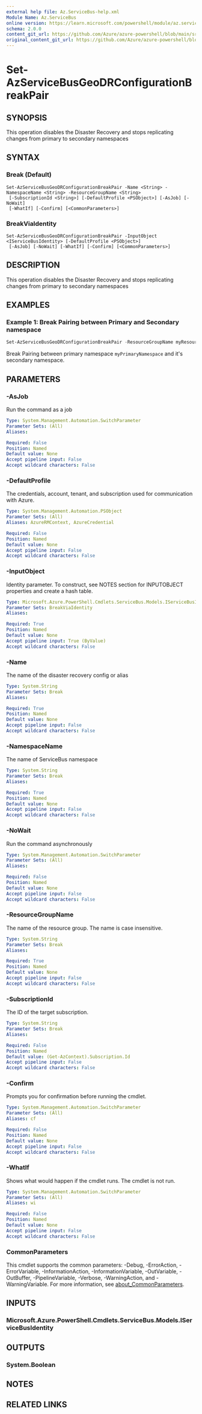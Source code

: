 ```yaml
---
external help file: Az.ServiceBus-help.xml
Module Name: Az.ServiceBus
online version: https://learn.microsoft.com/powershell/module/az.servicebus/set-azservicebusgeodrconfigurationbreakpair
schema: 2.0.0
content_git_url: https://github.com/Azure/azure-powershell/blob/main/src/ServiceBus/ServiceBus/help/Set-AzServiceBusGeoDRConfigurationBreakPair.md
original_content_git_url: https://github.com/Azure/azure-powershell/blob/main/src/ServiceBus/ServiceBus/help/Set-AzServiceBusGeoDRConfigurationBreakPair.md
---
```


# Set-AzServiceBusGeoDRConfigurationBreakPair

## SYNOPSIS
This operation disables the Disaster Recovery and stops replicating changes from primary to secondary namespaces

## SYNTAX

### Break (Default)
```
Set-AzServiceBusGeoDRConfigurationBreakPair -Name <String> -NamespaceName <String> -ResourceGroupName <String>
 [-SubscriptionId <String>] [-DefaultProfile <PSObject>] [-AsJob] [-NoWait]
 [-WhatIf] [-Confirm] [<CommonParameters>]
```

### BreakViaIdentity
```
Set-AzServiceBusGeoDRConfigurationBreakPair -InputObject <IServiceBusIdentity> [-DefaultProfile <PSObject>]
 [-AsJob] [-NoWait] [-WhatIf] [-Confirm] [<CommonParameters>]
```

## DESCRIPTION
This operation disables the Disaster Recovery and stops replicating changes from primary to secondary namespaces

## EXAMPLES

### Example 1: Break Pairing between Primary and Secondary namespace
```powershell
Set-AzServiceBusGeoDRConfigurationBreakPair -ResourceGroupName myResourceGroup -NamespaceName myPrimaryNamespace -Name myAlias
```

Break Pairing between primary namespace `myPrimaryNamespace` and it's secondary namespace.

## PARAMETERS

### -AsJob
Run the command as a job

```yaml
Type: System.Management.Automation.SwitchParameter
Parameter Sets: (All)
Aliases:

Required: False
Position: Named
Default value: None
Accept pipeline input: False
Accept wildcard characters: False
```

### -DefaultProfile
The credentials, account, tenant, and subscription used for communication with Azure.

```yaml
Type: System.Management.Automation.PSObject
Parameter Sets: (All)
Aliases: AzureRMContext, AzureCredential

Required: False
Position: Named
Default value: None
Accept pipeline input: False
Accept wildcard characters: False
```

### -InputObject
Identity parameter.
To construct, see NOTES section for INPUTOBJECT properties and create a hash table.

```yaml
Type: Microsoft.Azure.PowerShell.Cmdlets.ServiceBus.Models.IServiceBusIdentity
Parameter Sets: BreakViaIdentity
Aliases:

Required: True
Position: Named
Default value: None
Accept pipeline input: True (ByValue)
Accept wildcard characters: False
```

### -Name
The name of the disaster recovery config or alias

```yaml
Type: System.String
Parameter Sets: Break
Aliases:

Required: True
Position: Named
Default value: None
Accept pipeline input: False
Accept wildcard characters: False
```

### -NamespaceName
The name of ServiceBus namespace

```yaml
Type: System.String
Parameter Sets: Break
Aliases:

Required: True
Position: Named
Default value: None
Accept pipeline input: False
Accept wildcard characters: False
```

### -NoWait
Run the command asynchronously

```yaml
Type: System.Management.Automation.SwitchParameter
Parameter Sets: (All)
Aliases:

Required: False
Position: Named
Default value: None
Accept pipeline input: False
Accept wildcard characters: False
```

### -ResourceGroupName
The name of the resource group.
The name is case insensitive.

```yaml
Type: System.String
Parameter Sets: Break
Aliases:

Required: True
Position: Named
Default value: None
Accept pipeline input: False
Accept wildcard characters: False
```

### -SubscriptionId
The ID of the target subscription.

```yaml
Type: System.String
Parameter Sets: Break
Aliases:

Required: False
Position: Named
Default value: (Get-AzContext).Subscription.Id
Accept pipeline input: False
Accept wildcard characters: False
```

### -Confirm
Prompts you for confirmation before running the cmdlet.

```yaml
Type: System.Management.Automation.SwitchParameter
Parameter Sets: (All)
Aliases: cf

Required: False
Position: Named
Default value: None
Accept pipeline input: False
Accept wildcard characters: False
```

### -WhatIf
Shows what would happen if the cmdlet runs.
The cmdlet is not run.

```yaml
Type: System.Management.Automation.SwitchParameter
Parameter Sets: (All)
Aliases: wi

Required: False
Position: Named
Default value: None
Accept pipeline input: False
Accept wildcard characters: False
```

### CommonParameters
This cmdlet supports the common parameters: -Debug, -ErrorAction, -ErrorVariable, -InformationAction, -InformationVariable, -OutVariable, -OutBuffer, -PipelineVariable, -Verbose, -WarningAction, and -WarningVariable. For more information, see [about_CommonParameters](http://go.microsoft.com/fwlink/?LinkID=113216).

## INPUTS

### Microsoft.Azure.PowerShell.Cmdlets.ServiceBus.Models.IServiceBusIdentity

## OUTPUTS

### System.Boolean

## NOTES

## RELATED LINKS

